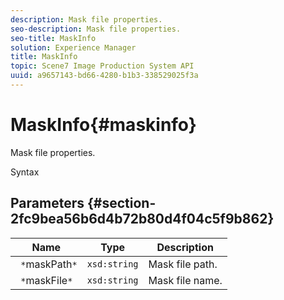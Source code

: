 ```yaml
---
description: Mask file properties.
seo-description: Mask file properties.
seo-title: MaskInfo
solution: Experience Manager
title: MaskInfo
topic: Scene7 Image Production System API
uuid: a9657143-bd66-4280-b1b3-338529025f3a
---
```


# MaskInfo{#maskinfo}

Mask file properties.

 Syntax 

## Parameters {#section-2fc9bea56b6d4b72b80d4f04c5f9b862}

|  Name  | Type  | Description  |
|---|---|---|
|  ` *`maskPath`*`  | `xsd:string`  | Mask file path.  |
|  ` *`maskFile`*`  | `xsd:string`  | Mask file name.  |

